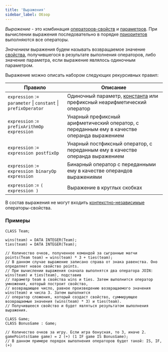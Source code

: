 ```yaml
---
title: 'Выражения'
sidebar_label: Обзор
---
```


*Выражение* - это комбинация [операторов-свойств](Property_operators.md) и [параметров](Properties.md). При вычислении выражения последовательно в порядке [приоритетов](Operator_priority.md) выполняются все операторы.

*Значением* выражения будем называть возвращаемое значение [свойства](Properties.md), получившегося в результате выполнения операторов, либо значение параметра, если выражение являлось одиночным параметром.

Выражение можно описать набором следующих рекурсивных правил:

|Правило|Описание|
|---|---|
|`expression` := `parameter` \| `constant` \| `prefixOperator` | Одиночный параметр, [константа](Constant.md) или префиксный неарифметический оператор|
|`expression` := `prefixArithmOp expression`|Унарный префиксный арифметический оператор, с переданным ему в качестве операнда выражением|
|`expression` := `expression postfixOp`|Унарный постфиксный оператор, с переданным ему в качестве операнда выражением|
|`expression` := `expression binaryOp expression`|Бинарный оператор с переданными ему в качестве операндов выражениями|
|`expression` := `( expression )`|Выражение в круглых скобках|

В состав выражения не могут входить [контекстно-независимые](Property_operators.md#contextindependent) операторы-свойства.

### Примеры

```lsf
CLASS Team;

wins(team) = DATA INTEGER(Team);
ties(team) = DATA INTEGER(Team);

// Количество очков, полученное командой за сыгранные матчи
points(Team team) = wins(team) * 3 + ties(team); 
// В данном случае выражение записано справа от знака равенства. Оно определяет новое свойство points.
// При вычислении выражения сначала выполнятся два оператора JOIN: wins(team) и ties(team), подставив 
// параметр team в свойства wins и ties. Затем выполнится оператор умножения, который построит свойство,
// возвращающее число, равное произведению возвращаемого значения wins(team) и числа 3. Затем выполнится
// оператор сложения, который создаст свойство, суммирующее возвращаемые значения (wins(team) * 3) и ties(team).
// Получившееся свойство и будет являться результатом выполнения выражения.

CLASS Game;
CLASS BonusGame : Game;

// Количество очков за игру. Если игра бонусная, то 3, иначе 2.
gamePoints(Game game) = 2 (+) (1 IF game IS BonusGame); 
// В данном примере порядок выполнения операторов будет такой: IS, IF, (+)
```

